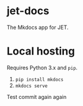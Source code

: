 # jet-docs
The Mkdocs app for JET.

# Local hosting

Requires Python 3.x and `pip`.

1. `pip install mkdocs`
2. `mkdocs serve`

Test commit again again
